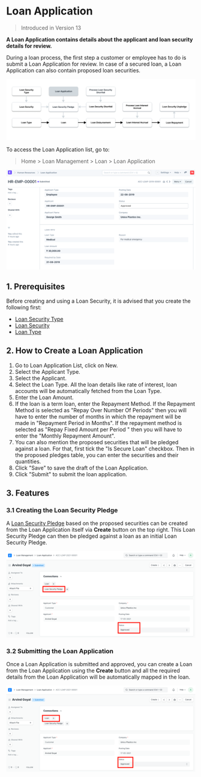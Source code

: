 
# Loan Application



> Introduced in Version 13


**A Loan Application contains details about the applicant and loan security details for review.**


During a loan process, the first step a customer or employee has to do is submit a Loan Application for review. In case of a secured loan, a Loan Application can also contain proposed loan securities.


![Make Loan Application](/files/loan-application-flow.png)


To access the Loan Application list, go to:
> Home > Loan Management > Loan > Loan Application


![Loan Application](/files/loan-application.png)


## 1. Prerequisites


Before creating and using a Loan Security, it is advised that you create the following first:


* [Loan Security Type](/docs/en/loan-management/loan-security-type)
* [Loan Security](/docs/en/loan-management/loan-security)
* [Loan Type](/docs/en/loan-management/loan-type)


## 2. How to Create a Loan Application


1. Go to Loan Application List, click on New.
2. Select the Applicant Type.
3. Select the Applicant.
4. Select the Loan Type. All the loan details like rate of interest, loan accounts will be automatically fetched from the Loan Type.
5. Enter the Loan Amount.
6. If the loan is a term loan, enter the Repayment Method. If the Repayment Method is selected as "Repay Over Number Of Periods" then you will have to enter the number of months in which the repayment will be made in "Repayment Period in Months". If the repayment method is selected as "Repay Fixed Amount per Period " then you will have to enter the "Monthly Repayment Amount".
7. You can also mention the proposed securities that will be pledged against a loan. For that, first tick the "Is Secure Loan" checkbox. Then in the proposed pledges table, you can enter the securities and their quantities.
8. Click "Save" to save the draft of the Loan Application.
9. Click "Submit" to submit the loan application.


## 3. Features


### 3.1 Creating the Loan Security Pledge


A [Loan Security Pledge](/docs/en/loan-management/loan-security-pledge) based on the proposed securities can be created from the Loan Application itself via **Create** button on the top right. This Loan Security Pledge can then be pledged against a loan as an initial Loan Security Pledge.


![Loan Application](/files/create-loan-security-pledge.png)


### 3.2 Submitting the Loan Application


Once a Loan Application is submitted and approved, you can create a Loan from the Loan Application using the **Create** button and all the required details from the Loan Application will be automatically mapped in the loan.


![Loan Application](/files/create-loan.png)




